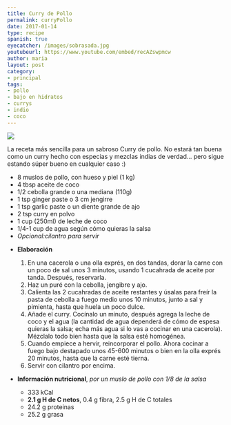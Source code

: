 ```yaml
---
title: Curry de Pollo 
permalink: curryPollo
date: 2017-01-14
type: recipe
spanish: true
eyecatcher: /images/sobrasada.jpg
youtubeurl: https://www.youtube.com/embed/recAZswpmcw
author: maria
layout: post
category: 
- principal
tags: 
- pollo
- bajo en hidratos
- currys
- indio
- coco
---
```


<img src="https://farm1.staticflickr.com/489/32244700206_81ecbdf106_o_d.jpg" />

La receta más sencilla para un sabroso Curry de pollo. No estará tan buena como un curry hecho con especias y mezclas indias de verdad... pero sigue estando súper bueno en cualquier caso :)

<ul>
  <li>8 muslos de pollo, con hueso y piel (1 kg)</li>
  <li>4 tbsp aceite de coco </li>
  <li>1/2 cebolla grande o una mediana (110g)</li>
  <li>1 tsp ginger paste o 3 cm jengirre</li>
  <li>1 tsp garlic paste o un diente grande de ajo</li>
  <li>2 tsp curry en polvo</li>
  <li>1 cup (250ml) de leche de coco</li>
  <li>1/4-1 cup de agua según cómo quieras la salsa</li>
  <li><i>Opcional:cilantro para servir</i></li>
</ul>

* **Elaboración** 
  1. En una cacerola o una olla exprés, en dos tandas, dorar la carne con un poco de sal unos 3 minutos, usando 1 cucahrada de aceite por tanda. Después, reservarla.
  2. Haz un puré con la cebolla, jengibre y ajo.
  3. Calienta las 2 cucahradas de aceite restantes y úsalas para freír la pasta de cebolla a fuego medio unos 10 minutos, junto a sal y pimienta, hasta que huela un poco dulce.
  4. Añade el curry. Cocínalo un minuto, después agrega la leche de coco y el agua (la cantidad de agua dependerá de cómo de espesa quieras la salsa; echa más agua si lo vas a cocinar en una cacerola). Mézclalo todo bien hasta que la salsa esté homogénea.
  5. Cuando empiece a hervir, reincorporar el pollo. Ahora cocinar a fuego bajo destapado unos 45-600 minutos o bien en la olla exprés 20 minutos, hasta que la carne esté tierna.
  6. Servir con cilantro por encima.
  
* **Información nutricional**, _por un muslo de pollo con 1/8 de la salsa_
  - 333 kCal
  - **2.1 g H de C netos**, 0.4 g fibra, 2.5 g H de C totales
  - 24.2 g proteinas
  - 25.2 g grasa
